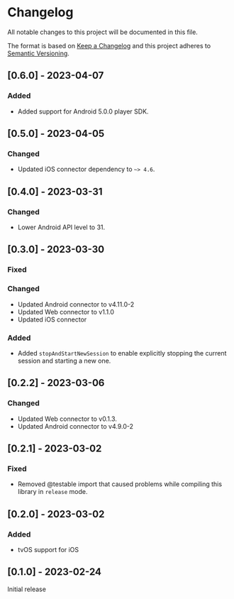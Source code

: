 # Changelog

All notable changes to this project will be documented in this file.

The format is based on [Keep a Changelog](http://keepachangelog.com/en/1.0.0/)
and this project adheres to [Semantic Versioning](http://semver.org/spec/v2.0.0.html).

## [0.6.0] - 2023-04-07

### Added

- Added support for Android 5.0.0 player SDK.

## [0.5.0] - 2023-04-05

### Changed

- Updated iOS connector dependency to `~> 4.6`.

## [0.4.0] - 2023-03-31

### Changed

- Lower Android API level to 31.

## [0.3.0] - 2023-03-30

### Fixed

### Changed

- Updated Android connector to v4.11.0-2
- Updated Web connector to v1.1.0
- Updated iOS connector

### Added

- Added `stopAndStartNewSession` to enable explicitly stopping the current session and starting a new one.

## [0.2.2] - 2023-03-06

### Changed

- Updated Web connector to v0.1.3.
- Updated Android connector to v4.9.0-2

## [0.2.1] - 2023-03-02

### Fixed

- Removed @testable import that caused problems while compiling this library in `release` mode.

## [0.2.0] - 2023-03-02

### Added

- tvOS support for iOS


## [0.1.0] - 2023-02-24

Initial release
